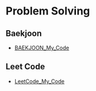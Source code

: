 # Problem Solving

## Baekjoon
- [BAEKJOON_My_Code](./Baekjoon/README.md)

## Leet Code
- [LeetCode_My_Code](./LeetCode/README.md)